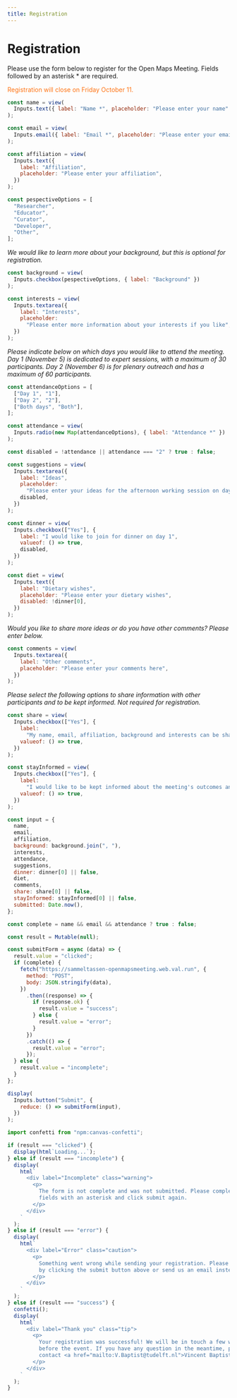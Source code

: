```yaml
---
title: Registration
---
```


# Registration

Please use the form below to register for the Open Maps Meeting. Fields followed by an asterisk \* are required.

<p class="orange">Registration will close on Friday October 11.</p>

```js
const name = view(
  Inputs.text({ label: "Name *", placeholder: "Please enter your name" })
);

const email = view(
  Inputs.email({ label: "Email *", placeholder: "Please enter your email" })
);

const affiliation = view(
  Inputs.text({
    label: "Affiliation",
    placeholder: "Please enter your affiliation",
  })
);

const pespectiveOptions = [
  "Researcher",
  "Educator",
  "Curator",
  "Developer",
  "Other",
];
```

_We would like to learn more about your background, but this is optional for registration._

```js
const background = view(
  Inputs.checkbox(pespectiveOptions, { label: "Background" })
);

const interests = view(
  Inputs.textarea({
    label: "Interests",
    placeholder:
      "Please enter more information about your interests if you like",
  })
);
```

_Please indicate below on which days you would like to attend the meeting. Day 1 (November 5) is dedicated to expert sessions, with a maximum of 30 participants. Day 2 (November 6) is for plenary outreach and has a maximum of 60 participants._

```js
const attendanceOptions = [
  ["Day 1", "1"],
  ["Day 2", "2"],
  ["Both days", "Both"],
];

const attendance = view(
  Inputs.radio(new Map(attendanceOptions), { label: "Attendance *" })
);
```

```js
const disabled = !attendance || attendance === "2" ? true : false;

const suggestions = view(
  Inputs.textarea({
    label: "Ideas",
    placeholder:
      "Please enter your ideas for the afternoon working session on day 1",
    disabled,
  })
);

const dinner = view(
  Inputs.checkbox(["Yes"], {
    label: "I would like to join for dinner on day 1",
    valueof: () => true,
    disabled,
  })
);
```

```js
const diet = view(
  Inputs.text({
    label: "Dietary wishes",
    placeholder: "Please enter your dietary wishes",
    disabled: !dinner[0],
  })
);
```

_Would you like to share more ideas or do you have other comments? Please enter below._

```js
const comments = view(
  Inputs.textarea({
    label: "Other comments",
    placeholder: "Please enter your comments here",
  })
);
```

_Please select the following options to share information with other participants and to be kept informed. Not required for registration._

```js
const share = view(
  Inputs.checkbox(["Yes"], {
    label:
      "My name, email, affiliation, background and interests can be shared with other participants",
    valueof: () => true,
  })
);

const stayInformed = view(
  Inputs.checkbox(["Yes"], {
    label:
      "I would like to be kept informed about the meeting's outcomes and receive more information about the projects presented",
    valueof: () => true,
  })
);
```

```js
const input = {
  name,
  email,
  affiliation,
  background: background.join(", "),
  interests,
  attendance,
  suggestions,
  dinner: dinner[0] || false,
  diet,
  comments,
  share: share[0] || false,
  stayInformed: stayInformed[0] || false,
  submitted: Date.now(),
};

const complete = name && email && attendance ? true : false;

const result = Mutable(null);

const submitForm = async (data) => {
  result.value = "clicked";
  if (complete) {
    fetch("https://sammeltassen-openmapsmeeting.web.val.run", {
      method: "POST",
      body: JSON.stringify(data),
    })
      .then((response) => {
        if (response.ok) {
          result.value = "success";
        } else {
          result.value = "error";
        }
      })
      .catch(() => {
        result.value = "error";
      });
  } else {
    result.value = "incomplete";
  }
};

display(
  Inputs.button("Submit", {
    reduce: () => submitForm(input),
  })
);
```

```js
import confetti from "npm:canvas-confetti";

if (result === "clicked") {
  display(html`Loading...`);
} else if (result === "incomplete") {
  display(
    html`
      <div label="Incomplete" class="warning">
        <p>
          The form is not complete and was not submitted. Please complete the
          fields with an asterisk and click submit again.
        </p>
      </div>
    `
  );
} else if (result === "error") {
  display(
    html`
      <div label="Error" class="caution">
        <p>
          Something went wrong while sending your registration. Please try again
          by clicking the submit button above or send us an email instead.
        </p>
      </div>
    `
  );
} else if (result === "success") {
  confetti();
  display(
    html`
      <div label="Thank you" class="tip">
        <p>
          Your registration was successful! We will be in touch a few weeks
          before the event. If you have any question in the meantime, please
          contact <a href="mailto:V.Baptist@tudelft.nl">Vincent Baptist</a>.
        </p>
      </div>
    `
  );
}
```

<style>
  .orange {
    color: #FF7415
  }
</style>
